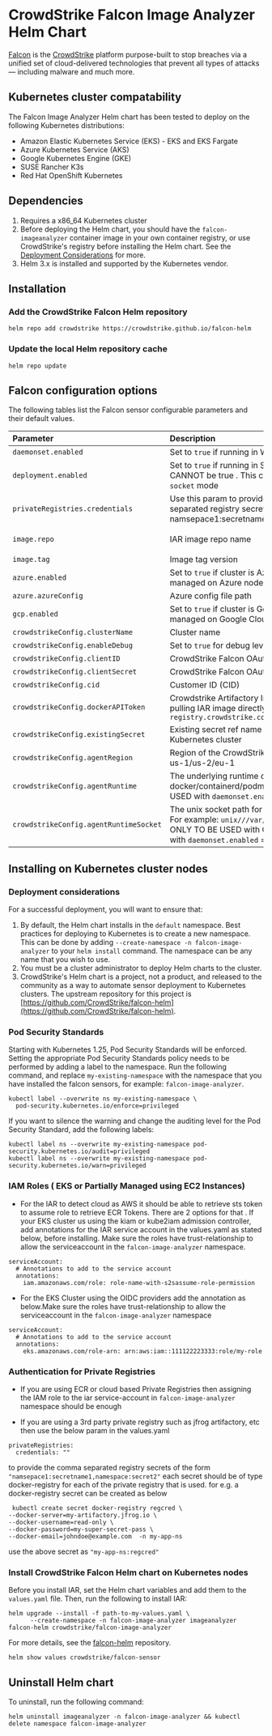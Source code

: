 # CrowdStrike Falcon Image Analyzer Helm Chart

[Falcon](https://www.crowdstrike.com/) is the [CrowdStrike](https://www.crowdstrike.com/)
platform purpose-built to stop breaches via a unified set of cloud-delivered
technologies that prevent all types of attacks — including malware and much
more.

## Kubernetes cluster compatability

The Falcon Image Analyzer Helm chart has been tested to deploy on the following Kubernetes distributions:

* Amazon Elastic Kubernetes Service (EKS) - EKS and EKS Fargate
* Azure Kubernetes Service (AKS)
* Google Kubernetes Engine (GKE)
* SUSE Rancher K3s
* Red Hat OpenShift Kubernetes

## Dependencies

1. Requires a x86_64 Kubernetes cluster
1. Before deploying the Helm chart, you should have the `falcon-imageanalyzer` container image in your own container registry, or use CrowdStrike's registry before installing the Helm chart. See the [Deployment Considerations](#deployment-considerations) for more.
1. Helm 3.x is installed and supported by the Kubernetes vendor.

## Installation

### Add the CrowdStrike Falcon Helm repository

```
helm repo add crowdstrike https://crowdstrike.github.io/falcon-helm
```

### Update the local Helm repository cache

```
helm repo update
```

## Falcon configuration options

The following tables list the Falcon sensor configurable parameters and their default values.

| Parameter                              | Description                                                                                                                                                    | Default                                                                           |
|:---------------------------------------|:---------------------------------------------------------------------------------------------------------------------------------------------------------------|:----------------------------------------------------------------------------------|
| `daemonset.enabled`                    | Set to `true` if running in Watcher Mode i.e.                                                                                                                  | false                                                                             |
| `deployment.enabled`                   | Set to `true` if running in Socket Mode i.e. Both CANNOT be true . This  causes the IAR to run in `socket` mode                                                | false                                                                             |
| `privateRegistries.credentials`        | Use this param to provide the comma separated registry secrets of the form namsepace1:secretname1,namespace:secret2                                            | ""                                                                                |
| `image.repo`                           | IAR image repo name                                                                                                                                            | `registry.crowdstrike.com/falcon-imageanalyzer/us-1/release/falcon-imageanalyzer` |
| `image.tag`                            | Image tag version                                                                                                                                              | None                                                                              |
| `azure.enabled`                        | Set to `true` if cluster is Azure AKS or self-managed on Azure nodes.                                                                                          | false                                                                             |
| `azure.azureConfig`                    | Azure  config file path                                                                                                                                        | `/etc/kubernetes/azure.json`                                                      |
| `gcp.enabled`                          | Set to `true` if cluster is Gogle GKE or self-managed on Google Cloud GCP nodes.                                                                               | false                                                                             |
| `crowdstrikeConfig.clusterName`        | Cluster name                                                                                                                                                   | None                                                                              |
| `crowdstrikeConfig.enableDebug`        | Set to `true` for debug level log verbosity.                                                                                                                   | false                                                                             |
| `crowdstrikeConfig.clientID`           | CrowdStrike Falcon OAuth API Client ID                                                                                                                         | None                                                                              |
| `crowdstrikeConfig.clientSecret`       | CrowdStrike Falcon OAuth API Client secret                                                                                                                     | None                                                                              |
| `crowdstrikeConfig.cid`                | Customer ID (CID)                                                                                                                                              | None                                                                              |
| `crowdstrikeConfig.dockerAPIToken`     | Crowdstrike Artifactory Image Pull Token for pulling IAR image directly from  `registry.crowdstrike.com`                                                       | None                                                                              |
| `crowdstrikeConfig.existingSecret`     | Existing secret ref name of the customer Kubernetes cluster                                                                                                    | None                                                                              |
| `crowdstrikeConfig.agentRegion`        | Region of the CrowdStrike API to connect to us-1/us-2/eu-1                                                                                                     | None                                                                              |
| `crowdstrikeConfig.agentRuntime`       | The underlying runtime of the OS. docker/containerd/podman/crio. ONLY TO BE USED with `daemonset.enabled` = `true`                                             | None                                                                              |
| `crowdstrikeConfig.agentRuntimeSocket` | The unix socket path for the runtime socket. For example: `unix///var/run/docker.sock`. ONLY TO BE USED with ONLY TO BE USED with `daemonset.enabled` = `true` | None                                                                              |

## Installing on Kubernetes cluster nodes



### Deployment considerations

For a successful deployment, you will want to ensure that:
1. By default, the Helm chart installs in the `default` namespace. Best practices for deploying to Kubernetes is to create a new namespace. This can be done by adding `--create-namespace -n falcon-image-analyzer` to your `helm install` command. The namespace can be any name that you wish to use.
1. You must be a cluster administrator to deploy Helm charts to the cluster.
1. CrowdStrike's Helm chart is a project, not a product, and released to the community as a way to automate sensor deployment to Kubernetes clusters. The upstream repository for this project is [https://github.com/CrowdStrike/falcon-helm](https://github.com/CrowdStrike/falcon-helm).

### Pod Security Standards

Starting with Kubernetes 1.25, Pod Security Standards will be enforced. Setting the appropriate Pod Security Standards policy needs to be performed by adding a label to the namespace. Run the following command, and replace `my-existing-namespace` with the namespace that you have installed the falcon sensors, for example: `falcon-image-analyzer`.
```
kubectl label --overwrite ns my-existing-namespace \
  pod-security.kubernetes.io/enforce=privileged
```

If you want to silence the warning and change the auditing level for the Pod Security Standard, add the following labels:
```
kubectl label ns --overwrite my-existing-namespace pod-security.kubernetes.io/audit=privileged
kubectl label ns --overwrite my-existing-namespace pod-security.kubernetes.io/warn=privileged
```

### IAM Roles  ( EKS or Partially Managed using EC2 Instances)
- For the IAR to detect cloud as AWS it should be able to retrieve sts token to assume role to retrieve ECR Tokens.
  There are 2 options for  that . If your EKS cluster us using the kiam or kube2iam admission controller, add annotations
  for the IAR service account in the values.yaml as stated below, before installing. Make sure the roles have trust-relationship to allow
  the serviceaccount in the `falcon-image-analyzer` namespace.
    
```
serviceAccount:
  # Annotations to add to the service account
  annotations:
    iam.amazonaws.com/role: role-name-with-s2sassume-role-permission
```


- For the EKS Cluster using the OIDC providers add the annotation as below.Make sure the roles have trust-relationship to allow
  the serviceaccount in the `falcon-image-analyzer` namespace

```
serviceAccount:
  # Annotations to add to the service account
  annotations:
    eks.amazonaws.com/role-arn: arn:aws:iam::111122223333:role/my-role
```

### Authentication for Private Registries
- If you are using ECR or cloud based Private Registries then assigning the IAM role to the iar service-account in `falcon-image-analyzer` namespace should be enough

- If you are using a 3rd party private registry such as jfrog artifactory, etc then use the below param in the values.yaml
```
privateRegistries:
  credentials: ""
```
to provide the comma separated registry secrets of the form `"namsepace1:secretname1,namespace:secret2"`
each secret should be of type docker-registry for each of the private registry that is used.
for e.g.  a docker-registry secret can be created as below
```
 kubectl create secret docker-registry regcred \
--docker-server=my-artifactory.jfrog.io \
--docker-username=read-only \
--docker-password=my-super-secret-pass \
--docker-email=johndoe@example.com  -n my-app-ns
```
use the above secret as `"my-app-ns:regcred"`

### Install CrowdStrike Falcon Helm chart on Kubernetes nodes

Before you install IAR, set the Helm chart variables and add them to the `values.yaml` file. Then, run the following to install IAR:

```
helm upgrade --install -f path-to-my-values.yaml \ 
      --create-namespace -n falcon-image-analyzer imageanalyzer falcon-helm crowdstrike/falcon-image-analyzer
```


For more details, see the [falcon-helm](https://github.com/CrowdStrike/falcon-helm) repository.

```
helm show values crowdstrike/falcon-sensor
```

## Uninstall Helm chart

To uninstall, run the following command:
```
helm uninstall imageanalyzer -n falcon-image-analyzer && kubectl delete namespace falcon-image-analyzer
```
